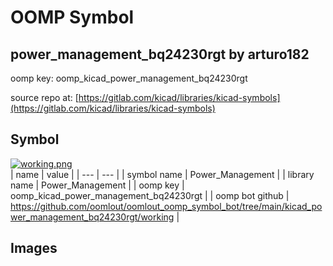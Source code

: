 # OOMP Symbol  
## power_management_bq24230rgt  by arturo182  
  
oomp key: oomp_kicad_power_management_bq24230rgt  
  
source repo at: [https://gitlab.com/kicad/libraries/kicad-symbols](https://gitlab.com/kicad/libraries/kicad-symbols)  
## Symbol  
  
[![working.png](working_600.png)](working.png)  
| name | value | 
| --- | --- | 
| symbol name | Power_Management | 
| library name | Power_Management | 
| oomp key | oomp_kicad_power_management_bq24230rgt | 
| oomp bot github | https://github.com/oomlout/oomlout_oomp_symbol_bot/tree/main/kicad_power_management_bq24230rgt/working | 
## Images  
